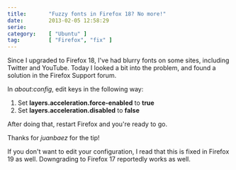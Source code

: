 ```yaml
---
title:       "Fuzzy fonts in Firefox 18? No more!"
date:        2013-02-05 12:58:29
serie:       
category:    [ "Ubuntu" ]
tag:         [ "Firefox", "fix" ]
---
```


Since I upgraded to Firefox 18, I've had blurry fonts on some sites, including Twitter and YouTube. Today I looked a bit into the problem, and found a solution in the Firefox Support forum.

In *about:config*, edit keys in the following way:

1. Set **layers.acceleration.force-enabled** to **true**
2. Set **layers.acceleration.disabled** to **false**

After doing that, restart Firefox and you're ready to go.

Thanks for *juanbaez* for the tip!

If you don't want to edit your configuration, I read that this is fixed in Firefox 19 as well. Downgrading to Firefox 17 reportedly works as well.
